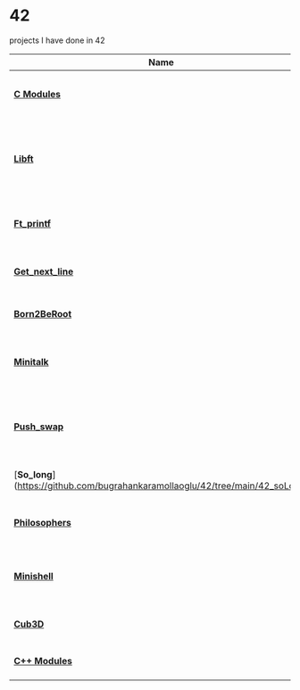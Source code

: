 # 42

projects I have done in 42

| Name            | Description | Achievements |
| --------------- | ----------- | ------------ |
| [**C Modules**](https://github.com/bugrahankaramollaoglu/42/tree/main/42_piscine)  | Learnt the basics of shell and C with basic modules  | Introduction to CS    |
| [**Libft**](https://github.com/bugrahankaramollaoglu/42/tree/main/42_libft) | A reimplementation attempt for numerous built-in functions from various C Libraries   | Makefile, User-Defined Libraries, Data Structures |
| [**Ft_printf**](https://github.com/bugrahankaramollaoglu/42/tree/main/42_printf)   | Rewriting the famous **printf** function   | Variadic Functions, Basic Algorithm  |
| [**Get_next_line**](https://github.com/bugrahankaramollaoglu/42/tree/main/42_getNextLine)|  Writing a function that reads from a file line by line  | File Descriptors, Static Variables   |
| [**Born2BeRoot**](https://github.com/bugrahankaramollaoglu/42/tree/main/42_B2BR)  | Install Debian on a Virtual Machine  | Linux, Bash Commands, VMs     |
| [**Minitalk**](https://github.com/bugrahankaramollaoglu/42/tree/main/42_minitalk)    | A program to communicate between terminals using signals  | UNIX Signals, Bit Manipulation    |
| [**Push_swap**](https://github.com/bugrahankaramollaoglu/42/tree/main/42_pushSwap)    | Sorting two stacks with a sorting algorithm of choice, I used Radix | Sorting Algorithms, Radix, Efficiency, Big(o) notations    |
| [**So_long**] (https://github.com/bugrahankaramollaoglu/42/tree/main/42_soLong)   | Creating a 2D Game | MinilibX: Graphical Library    |
| [**Philosophers**](https://github.com/bugrahankaramollaoglu/42/tree/main/42_philosophers) | Solving a philosophy question using threads | Threads, Processes, Mutexes, Semaphors    |
| [**Minishell**](https://github.com/bugrahankaramollaoglu/42/tree/main/42_minishell)  | Simulating Bash language to interact with your terminal, complicated af  | Bash, FDs, Redirections  |
| [**Cub3D**](https://github.com/bugrahankaramollaoglu/42/tree/main/42_cub3D)       | Creating a 3D Game with a graphical library  | Ray Casting, Mapping  |
| [**C++ Modules**](https://github.com/bugrahankaramollaoglu/42/tree/main/42_cpp) | Learn the fundamentals of OOP with C++ | OOP  |


